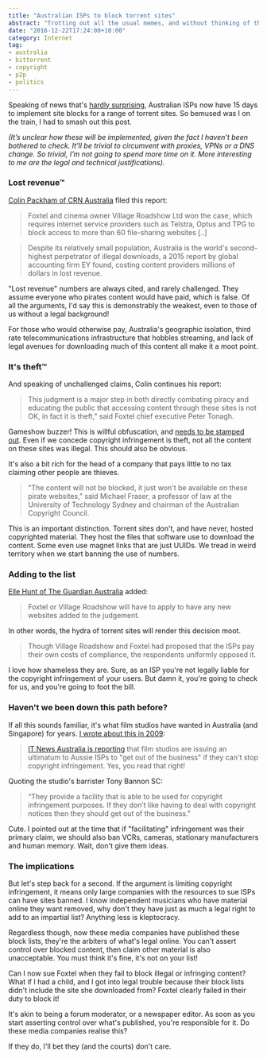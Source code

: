 ```yaml
---
title: "Australian ISPs to block torrent sites"
abstract: "Trotting out all the usual memes, and without thinking of the implications."
date: "2016-12-22T17:24:00+10:00"
category: Internet
tag:
- australia
- bittorrent
- copyright
- p2p
- politics
---
```

Speaking of news that's [hardly surprising], Australian ISPs now have 15 days to implement site blocks for a range of torrent sites. So bemused was I on the train, I had to smash out this post.

<p style="font-style:italic">(It’s unclear how these will be implemented, given the fact I haven't been bothered to check. It’ll be trivial to circumvent with proxies, VPNs or a DNS change. So trivial, I’m not going to spend more time on it. More interesting to me are the legal and technical justifications).</p>

### Lost revenue™

[Colin Packham of CRN Australia] filed this report:

> Foxtel and cinema owner Village Roadshow Ltd won the case, which requires internet service providers such as Telstra, Optus and TPG to block access to more than 60 file-sharing websites [..]

> Despite its relatively small population, Australia is the world's second-highest perpetrator of illegal downloads, a 2015 report by global accounting firm EY found, costing content providers millions of dollars in lost revenue. 

"Lost revenue" numbers are always cited, and rarely challenged. They assume everyone who pirates content would have paid, which is false. Of all the arguments, I'd say this is demonstrably the weakest, even to those of us without a legal background!

For those who would otherwise pay, Australia's geographic isolation, third rate telecommunications infrastructure that hobbles streaming, and lack of legal avenues for downloading much of this content all make it a moot point.

### It's theft™

And speaking of unchallenged claims, Colin continues his report:

> This judgment is a major step in both directly combating piracy and educating the public that accessing content through these sites is not OK, in fact it is theft," said Foxtel chief executive Peter Tonagh.

Gameshow buzzer! This is willful obfuscation, and [needs to be stamped out]. Even if we concede copyright infringement is theft, not all the content on these sites was illegal. This should also be obvious.

It's also a bit rich for the head of a company that pays little to no tax claiming other people are thieves.

> "The content will not be blocked, it just won't be available on these pirate websites," said Michael Fraser, a professor of law at the University of Technology Sydney and chairman of the Australian Copyright Council.

This is an important distinction. Torrent sites don't, and have never, hosted copyrighted material. They host the files that software use to download the content. Some even use magnet links that are just UUIDs. We tread in weird territory when we start banning the use of numbers.


### Adding to the list

[Elle Hunt of The Guardian Australia] added:

> Foxtel or Village Roadshow will have to apply to have any new websites added to the judgement.

In other words, the hydra of torrent sites will render this decision moot.

> Though Village Roadshow and Foxtel had proposed that the ISPs pay their own costs of compliance, the respondents uniformly opposed it. 

I love how shameless they are. Sure, as an ISP you're not legally liable for the copyright infringement of your users. But damn it, you're going to check for us, and you're going to foot the bill.


### Haven't we been down this path before?

If all this sounds familiar, it's what film studios have wanted in Australia (and Singapore) for years. [I wrote about this in 2009]:

> [IT News Australia is reporting] that film studios are issuing an ultimatum to Aussie ISPs to "get out of the business" if they can't stop copyright infringement. Yes, you read that right!

Quoting the studio's barrister Tony Bannon SC:

> “They provide a facility that is able to be used for copyright infringement purposes. If they don’t like having to deal with copyright notices then they should get out of the business."

Cute. I pointed out at the time that if "facilitating" infringement was their primary claim, we should also ban VCRs, cameras, stationary manufacturers and human memory. Wait, don't give them ideas.


### The implications

But let's step back for a second. If the argument is limiting copyright infringement, it means only large companies with the resources to sue ISPs can have sites banned. I know independent musicians who have material online they want removed, why don't they have just as much a legal right to add to an impartial list? Anything less is kleptocracy.

Regardless though, now these media companies have published these block lists, they're the arbiters of what's legal online. You can't assert control over blocked content, then claim other material is also unacceptable. You must think it's fine, it's not on your list!

Can I now sue Foxtel when they fail to block illegal or infringing content? What if I had a child, and I got into legal trouble because their block lists didn't include the site she downloaded from? Foxtel clearly failed in their duty to block it!

It's akin to being a forum moderator, or a newspaper editor. As soon as you start asserting control over what's published, you're responsible for it. Do these media companies realise this?

If they do, I'll bet they (and the courts) don't care.

[pays no tax]: http://www.businessinsider.com.au/one-in-three-big-companies-dont-pay-tax-in-australia-2015-12
[hardly surprising]: https://rubenerd.com/prescription-drugs-are-far-worse/
[Colin Packham of CRN Australia]: http://www.crn.com.au/news/australian-government-to-force-isps-to-crack-down-on-torrent-sites-likes-pirate-bay-444855
[needs to be stamped out]: https://rubenerd.com/piracy-copyright/
[Elle Hunt of The Guardian Australia]: https://www.theguardian.com/technology/2016/dec/15/judge-orders-internet-providers-to-block-illegal-downloading-websites
[IT News Australia is reporting]: http://www.itnews.com.au/News/161447,day-22-film-studios-issue-ultimatum-to-isps.aspx
[I wrote about this in 2009]: https://rubenerd.com/aussie-isps-copyright/

